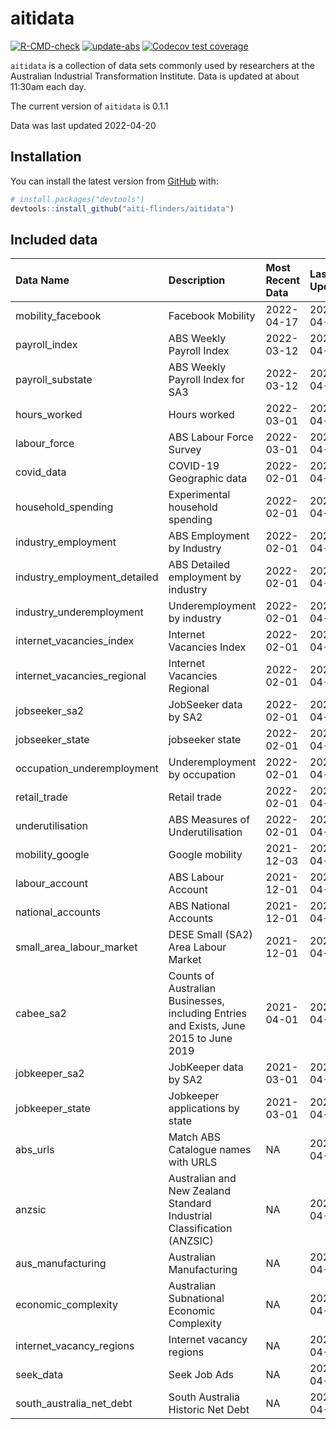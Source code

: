 
<!-- README.md is generated from README.Rmd. Please edit that file -->

# aitidata

<!-- badges: start -->

[![R-CMD-check](https://github.com/aiti-flinders/aitidata/actions/workflows/R-CMD-check.yaml/badge.svg?branch=data_prep)](https://github.com/aiti-flinders/aitidata/actions/workflows/R-CMD-check.yaml)
[![update-abs](https://github.com/aiti-flinders/aitidata/workflows/update-abs/badge.svg)](https://github.com/aiti-flinders/aitidata/actions)
[![Codecov test
coverage](https://codecov.io/gh/aiti-flinders/aitidata/branch/master/graph/badge.svg)](https://app.codecov.io/gh/aiti-flinders/aitidata?branch=master)
<!-- badges: end -->

`aitidata` is a collection of data sets commonly used by researchers at
the Australian Industrial Transformation Institute. Data is updated at
about 11:30am each day.

The current version of `aitidata` is 0.1.1

Data was last updated 2022-04-20

## Installation

You can install the latest version from [GitHub](https://github.com/)
with:

``` r
# install.packages("devtools")
devtools::install_github("aiti-flinders/aitidata")
```

## Included data

| Data Name                      | Description                                                                           | Most Recent Data | Last Updated |
| :----------------------------- | :------------------------------------------------------------------------------------ | :--------------- | :----------- |
| mobility\_facebook             | Facebook Mobility                                                                     | 2022-04-17       | 2022-04-20   |
| payroll\_index                 | ABS Weekly Payroll Index                                                              | 2022-03-12       | 2022-04-20   |
| payroll\_substate              | ABS Weekly Payroll Index for SA3                                                      | 2022-03-12       | 2022-04-20   |
| hours\_worked                  | Hours worked                                                                          | 2022-03-01       | 2022-04-20   |
| labour\_force                  | ABS Labour Force Survey                                                               | 2022-03-01       | 2022-04-20   |
| covid\_data                    | COVID-19 Geographic data                                                              | 2022-02-01       | 2022-04-20   |
| household\_spending            | Experimental household spending                                                       | 2022-02-01       | 2022-04-20   |
| industry\_employment           | ABS Employment by Industry                                                            | 2022-02-01       | 2022-04-20   |
| industry\_employment\_detailed | ABS Detailed employment by industry                                                   | 2022-02-01       | 2022-04-20   |
| industry\_underemployment      | Underemployment by industry                                                           | 2022-02-01       | 2022-04-20   |
| internet\_vacancies\_index     | Internet Vacancies Index                                                              | 2022-02-01       | 2022-04-20   |
| internet\_vacancies\_regional  | Internet Vacancies Regional                                                           | 2022-02-01       | 2022-04-20   |
| jobseeker\_sa2                 | JobSeeker data by SA2                                                                 | 2022-02-01       | 2022-04-20   |
| jobseeker\_state               | jobseeker state                                                                       | 2022-02-01       | 2022-04-20   |
| occupation\_underemployment    | Underemployment by occupation                                                         | 2022-02-01       | 2022-04-20   |
| retail\_trade                  | Retail trade                                                                          | 2022-02-01       | 2022-04-20   |
| underutilisation               | ABS Measures of Underutilisation                                                      | 2022-02-01       | 2022-04-20   |
| mobility\_google               | Google mobility                                                                       | 2021-12-03       | 2022-04-20   |
| labour\_account                | ABS Labour Account                                                                    | 2021-12-01       | 2022-04-20   |
| national\_accounts             | ABS National Accounts                                                                 | 2021-12-01       | 2022-04-20   |
| small\_area\_labour\_market    | DESE Small (SA2) Area Labour Market                                                   | 2021-12-01       | 2022-04-20   |
| cabee\_sa2                     | Counts of Australian Businesses, including Entries and Exists, June 2015 to June 2019 | 2021-04-01       | 2022-04-20   |
| jobkeeper\_sa2                 | JobKeeper data by SA2                                                                 | 2021-03-01       | 2022-04-20   |
| jobkeeper\_state               | Jobkeeper applications by state                                                       | 2021-03-01       | 2022-04-20   |
| abs\_urls                      | Match ABS Catalogue names with URLS                                                   | NA               | 2022-04-20   |
| anzsic                         | Australian and New Zealand Standard Industrial Classification (ANZSIC)                | NA               | 2022-04-20   |
| aus\_manufacturing             | Australian Manufacturing                                                              | NA               | 2022-04-20   |
| economic\_complexity           | Australian Subnational Economic Complexity                                            | NA               | 2022-04-20   |
| internet\_vacancy\_regions     | Internet vacancy regions                                                              | NA               | 2022-04-20   |
| seek\_data                     | Seek Job Ads                                                                          | NA               | 2022-04-20   |
| south\_australia\_net\_debt    | South Australia Historic Net Debt                                                     | NA               | 2022-04-20   |
